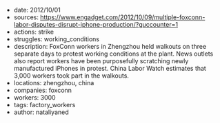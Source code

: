 - date: 2012/10/01
- sources: https://www.engadget.com/2012/10/09/multiple-foxconn-labor-disputes-disrupt-iphone-production/?guccounter=1
- actions: strike
- struggles: working_conditions
- description: FoxConn workers in Zhengzhou held walkouts on three separate days to protest working conditions at the plant. News outlets also report workers have been purposefully scratching newly manufactured iPhones in protest. China Labor Watch estimates that 3,000 workers took part in the walkouts.
- locations: zhengzhou, china
- companies: foxconn
- workers: 3000
- tags: factory_workers
- author: nataliyaned
